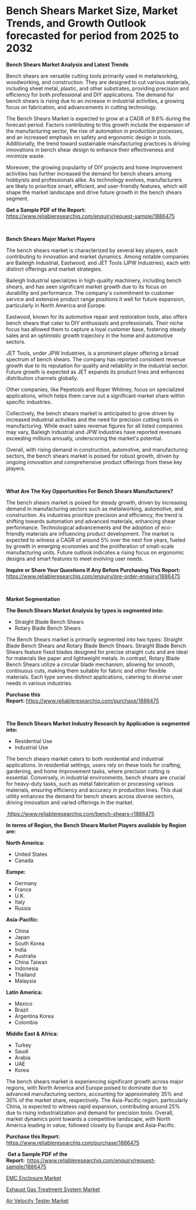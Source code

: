 <p><h1>Bench Shears Market Size, Market Trends, and Growth Outlook forecasted for period from 2025 to 2032</h1></p><p><strong>Bench Shears Market Analysis and Latest Trends</strong></p>
<p><p>Bench shears are versatile cutting tools primarily used in metalworking, woodworking, and construction. They are designed to cut various materials, including sheet metal, plastic, and other substrates, providing precision and efficiency for both professional and DIY applications. The demand for bench shears is rising due to an increase in industrial activities, a growing focus on fabrication, and advancements in cutting technology.</p><p>The Bench Shears Market is expected to grow at a CAGR of 9.6% during the forecast period. Factors contributing to this growth include the expansion of the manufacturing sector, the rise of automation in production processes, and an increased emphasis on safety and ergonomic design in tools. Additionally, the trend toward sustainable manufacturing practices is driving innovations in bench shear design to enhance their effectiveness and minimize waste.</p><p>Moreover, the growing popularity of DIY projects and home improvement activities has further increased the demand for bench shears among hobbyists and professionals alike. As technology evolves, manufacturers are likely to prioritize smart, efficient, and user-friendly features, which will shape the market landscape and drive future growth in the bench shears segment.</p></p>
<p><strong>Get a Sample PDF of the Report:&nbsp;</strong> <a href="https://www.reliableresearchiq.com/enquiry/request-sample/1886475?utm_campaign=1896&utm_medium=2&utm_source=Github&utm_content=ia&utm_term=20022025&utm_id=bench-shears">https://www.reliableresearchiq.com/enquiry/request-sample/1886475</a></p>
<p>&nbsp;</p>
<p><strong>Bench Shears Major Market Players</strong></p>
<p><p>The bench shears market is characterized by several key players, each contributing to innovation and market dynamics. Among notable companies are Baileigh Industrial, Eastwood, and JET Tools (JPW Industries), each with distinct offerings and market strategies.</p><p>Baileigh Industrial specializes in high-quality machinery, including bench shears, and has seen significant market growth due to its focus on durability and performance. The company's commitment to customer service and extensive product range positions it well for future expansion, particularly in North America and Europe.</p><p>Eastwood, known for its automotive repair and restoration tools, also offers bench shears that cater to DIY enthusiasts and professionals. Their niche focus has allowed them to capture a loyal customer base, fostering steady sales and an optimistic growth trajectory in the home and automotive sectors.</p><p>JET Tools, under JPW Industries, is a prominent player offering a broad spectrum of bench shears. The company has reported consistent revenue growth due to its reputation for quality and reliability in the industrial sector. Future growth is expected as JET expands its product lines and enhances distribution channels globally.</p><p>Other companies, like Pepetools and Roper Whitney, focus on specialized applications, which helps them carve out a significant market share within specific industries.</p><p>Collectively, the bench shears market is anticipated to grow driven by increased industrial activities and the need for precision cutting tools in manufacturing. While exact sales revenue figures for all listed companies may vary, Baileigh Industrial and JPW Industries have reported revenues exceeding millions annually, underscoring the market's potential.</p><p>Overall, with rising demand in construction, automotive, and manufacturing sectors, the bench shears market is poised for robust growth, driven by ongoing innovation and comprehensive product offerings from these key players.</p></p>
<p>&nbsp;</p>
<p><strong>What Are The Key Opportunities For Bench Shears Manufacturers?</strong></p>
<p><p>The bench shears market is poised for steady growth, driven by increasing demand in manufacturing sectors such as metalworking, automotive, and construction. As industries prioritize precision and efficiency, the trend is shifting towards automation and advanced materials, enhancing shear performance. Technological advancements and the adoption of eco-friendly materials are influencing product development. The market is expected to witness a CAGR of around 5% over the next five years, fueled by growth in emerging economies and the proliferation of small-scale manufacturing units. Future outlook indicates a rising focus on ergonomic designs and smart features to meet evolving user needs.</p></p>
<p><strong>Inquire or Share Your Questions If Any Before Purchasing This Report:</strong> <a href="https://www.reliableresearchiq.com/enquiry/pre-order-enquiry/1886475?utm_campaign=1896&utm_medium=2&utm_source=Github&utm_content=ia&utm_term=20022025&utm_id=bench-shears">https://www.reliableresearchiq.com/enquiry/pre-order-enquiry/1886475</a></p>
<p>&nbsp;</p>
<p><strong>Market Segmentation</strong></p>
<p><strong>The Bench Shears Market Analysis by types is segmented into:</strong></p>
<p><ul><li>Straight Blade Bench Shears</li><li>Rotary Blade Bench Shears</li></ul></p>
<p><p>The Bench Shears market is primarily segmented into two types: Straight Blade Bench Shears and Rotary Blade Bench Shears. Straight Blade Bench Shears feature fixed blades designed for precise straight cuts and are ideal for materials like paper and lightweight metals. In contrast, Rotary Blade Bench Shears utilize a circular blade mechanism, allowing for smooth, continuous cuts, making them suitable for fabric and other flexible materials. Each type serves distinct applications, catering to diverse user needs in various industries.</p></p>
<p><strong>Purchase this Report:&nbsp;</strong><a href="https://www.reliableresearchiq.com/purchase/1886475?utm_campaign=1896&utm_medium=2&utm_source=Github&utm_content=ia&utm_term=20022025&utm_id=bench-shears">https://www.reliableresearchiq.com/purchase/1886475</a></p>
<p>&nbsp;</p>
<p><strong>The Bench Shears Market Industry Research by Application is segmented into:</strong></p>
<p><ul><li>Residential Use</li><li>Industrial Use</li></ul></p>
<p><p>The bench shears market caters to both residential and industrial applications. In residential settings, users rely on these tools for crafting, gardening, and home improvement tasks, where precision cutting is essential. Conversely, in industrial environments, bench shears are crucial for heavy-duty tasks, such as metal fabrication or processing various materials, ensuring efficiency and accuracy in production lines. This dual utility enhances the demand for bench shears across diverse sectors, driving innovation and varied offerings in the market.</p></p>
<p><a href="https://www.reliableresearchiq.com/bench-shears-r1886475?utm_campaign=1896&utm_medium=2&utm_source=Github&utm_content=ia&utm_term=20022025&utm_id=bench-shears">&nbsp;https://www.reliableresearchiq.com/bench-shears-r1886475</a></p>
<p><strong>In terms of Region, the Bench Shears Market Players available by Region are:</strong></p>
<p>
    <p> <strong> North America: </strong>
        <ul>
            <li>United States</li>
            <li>Canada</li>
        </ul>
        </p> 
    <p> <strong> Europe: </strong>
        <ul>
            <li>Germany</li>
            <li>France</li>
            <li>U.K.</li>
            <li>Italy</li>
            <li>Russia</li>
        </ul>
        </p> 
    <p> <strong> Asia-Pacific: </strong>
        <ul>
            <li>China</li>
            <li>Japan</li>
            <li>South Korea</li>
            <li>India</li>
            <li>Australia</li>
            <li>China Taiwan</li>
            <li>Indonesia</li>
            <li>Thailand</li>
            <li>Malaysia</li>
        </ul>
        </p> 
    <p> <strong> Latin America: </strong>
        <ul>
            <li>Mexico</li>
            <li>Brazil</li>
            <li>Argentina Korea</li>
            <li>Colombia</li>
        </ul>
        </p> 
    <p> <strong> Middle East & Africa: </strong>
        <ul>
            <li>Turkey</li>
            <li>Saudi</li>
            <li>Arabia</li>
            <li>UAE</li>
            <li>Korea</li>
        </ul>
    </p>
    </p>
<p><p>The bench shears market is experiencing significant growth across major regions, with North America and Europe poised to dominate due to advanced manufacturing sectors, accounting for approximately 35% and 30% of the market share, respectively. The Asia-Pacific region, particularly China, is expected to witness rapid expansion, contributing around 25% due to rising industrialization and demand for precision tools. Overall, market dynamics point towards a competitive landscape, with North America leading in value, followed closely by Europe and Asia-Pacific.</p></p>
<p><strong>Purchase this Report: </strong><a href="https://www.reliableresearchiq.com/purchase/1886475?utm_campaign=1896&utm_medium=2&utm_source=Github&utm_content=ia&utm_term=20022025&utm_id=bench-shears">https://www.reliableresearchiq.com/purchase/1886475</a></p>
<p>&nbsp;<strong>Get a Sample PDF of the Report:&nbsp;&nbsp;</strong><a href="https://www.reliableresearchiq.com/enquiry/request-sample/1886475?utm_campaign=1896&utm_medium=2&utm_source=Github&utm_content=ia&utm_term=20022025&utm_id=bench-shears">https://www.reliableresearchiq.com/enquiry/request-sample/1886475</a></p>
<p><strong></strong></p>
<p><p><a href="https://github.com/laatzdubosom/Market-Research-Report-List-1/blob/main/emc-enclosure-market.md?utm_campaign=1896&utm_medium=2&utm_source=Github&utm_content=ia&utm_term=20022025&utm_id=bench-shears">EMC Enclosure Market</a></p><p><a href="https://github.com/danyraelrwsh/Market-Research-Report-List-1/blob/main/exhaust-gas-treatment-system-market.md?utm_campaign=1896&utm_medium=2&utm_source=Github&utm_content=ia&utm_term=20022025&utm_id=bench-shears">Exhaust Gas Treatment System Market</a></p><p><a href="https://github.com/styeslobann2/Market-Research-Report-List-1/blob/main/air-velocity-tester-market.md?utm_campaign=1896&utm_medium=2&utm_source=Github&utm_content=ia&utm_term=20022025&utm_id=bench-shears">Air Velocity Tester Market</a></p></p>